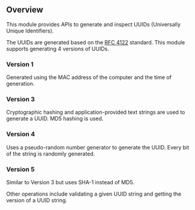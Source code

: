 ## Overview

This module provides APIs to generate and inspect UUIDs (Universally Unique Identifiers).

The UUIDs are generated based on the [RFC 4122](https://www.rfc-editor.org/rfc/rfc4122.html) standard. This module supports generating 4 versions of UUIDs.

### Version 1

Generated using the MAC address of the computer and the time of generation.

### Version 3

Cryptographic hashing and application-provided text strings are used to generate a UUID. MD5 hashing is used.

### Version 4

Uses a pseudo-random number generator to generate the UUID. Every bit of the string is randomly generated.

### Version 5

Similar to Version 3 but uses SHA-1 instead of MD5.

Other operations include validating a given UUID string and getting the version of a UUID string.
